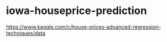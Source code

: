 # iowa-houseprice-prediction
https://www.kaggle.com/c/house-prices-advanced-regression-techniques/data
